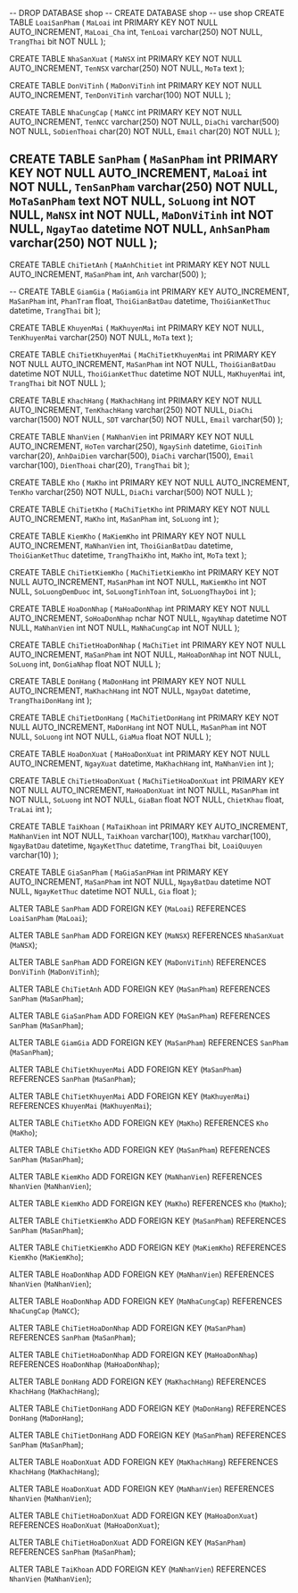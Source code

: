-- DROP DATABASE shop
-- CREATE DATABASE shop
-- use shop
CREATE TABLE `LoaiSanPham` (
  `MaLoai` int PRIMARY KEY NOT NULL AUTO_INCREMENT,
  `MaLoai_Cha` int,
  `TenLoai` varchar(250) NOT NULL,
  `TrangThai` bit NOT NULL
);

CREATE TABLE `NhaSanXuat` (
  `MaNSX` int PRIMARY KEY NOT NULL AUTO_INCREMENT,
  `TenNSX` varchar(250) NOT NULL,
  `MoTa` text
);

CREATE TABLE `DonViTinh` (
  `MaDonViTinh` int PRIMARY KEY NOT NULL AUTO_INCREMENT,
  `TenDonViTinh` varchar(100) NOT NULL
);

CREATE TABLE `NhaCungCap` (
  `MaNCC` int PRIMARY KEY NOT NULL AUTO_INCREMENT,
  `TenNCC` varchar(250) NOT NULL,
  `DiaChi` varchar(500) NOT NULL,
  `SoDienThoai` char(20) NOT NULL,
  `Email` char(20) NOT NULL
);

CREATE TABLE `SanPham` (
  `MaSanPham` int PRIMARY KEY NOT NULL AUTO_INCREMENT,
  `MaLoai` int NOT NULL,
  `TenSanPham` varchar(250) NOT NULL,
  `MoTaSanPham` text NOT NULL,
  `SoLuong` int NOT NULL,
  `MaNSX` int NOT NULL,
  `MaDonViTinh` int NOT NULL,
  `NgayTao` datetime NOT NULL,
  `AnhSanPham` varchar(250) NOT NULL
);
--
CREATE TABLE `ChiTietAnh` (
  `MaAnhChitiet` int PRIMARY KEY NOT NULL AUTO_INCREMENT,
  `MaSanPham` int,
  `Anh` varchar(500)
);

--
CREATE TABLE `GiamGia` (
  `MaGiamGia` int PRIMARY KEY AUTO_INCREMENT,
  `MaSanPham` int,
  `PhanTram` float,
  `ThoiGianBatDau` datetime,
  `ThoiGianKetThuc` datetime,
  `TrangThai` bit
);

CREATE TABLE `KhuyenMai` (
  `MaKhuyenMai` int PRIMARY KEY NOT NULL,
  `TenKhuyenMai` varchar(250) NOT NULL,
  `MoTa` text
);

CREATE TABLE `ChiTietKhuyenMai` (
  `MaChiTietKhuyenMai` int PRIMARY KEY NOT NULL AUTO_INCREMENT,
  `MaSanPham` int NOT NULL,
  `ThoiGianBatDau` datetime NOT NULL,
  `ThoiGianKetThuc` datetime NOT NULL,
  `MaKhuyenMai` int,
  `TrangThai` bit NOT NULL
);

CREATE TABLE `KhachHang` (
  `MaKhachHang` int PRIMARY KEY NOT NULL AUTO_INCREMENT,
  `TenKhachHang` varchar(250) NOT NULL,
  `DiaChi` varchar(1500) NOT NULL,
  `SDT` varchar(50) NOT NULL,
  `Email` varchar(50)
);

CREATE TABLE `NhanVien` (
  `MaNhanVien` int PRIMARY KEY NOT NULL AUTO_INCREMENT,
  `HoTen` varchar(250),
  `NgaySinh` datetime,
  `GioiTinh` varchar(20),
  `AnhDaiDien` varchar(500),
  `DiaChi` varchar(1500),
  `Email` varchar(100),
  `DienThoai` char(20),
  `TrangThai` bit
);

CREATE TABLE `Kho` (
  `MaKho` int PRIMARY KEY NOT NULL AUTO_INCREMENT,
  `TenKho` varchar(250) NOT NULL,
  `DiaChi` varchar(500) NOT NULL
);

CREATE TABLE `ChiTietKho` (
  `MaChiTietKho` int PRIMARY KEY NOT NULL AUTO_INCREMENT,
  `MaKho` int,
  `MaSanPham` int,
  `SoLuong` int
);

CREATE TABLE `KiemKho` (
  `MaKiemKho` int PRIMARY KEY NOT NULL AUTO_INCREMENT,
  `MaNhanVien` int,
  `ThoiGianBatDau` datetime,
  `ThoiGianKetThuc` datetime,
  `TrangThaiKho` int,
  `MaKho` int,
  `MoTa` text
);

CREATE TABLE `ChiTietKiemKho` (
  `MaChiTietKiemKho` int PRIMARY KEY NOT NULL AUTO_INCREMENT,
  `MaSanPham` int NOT NULL,
  `MaKiemKho` int NOT NULL,
  `SoLuongDemDuoc` int,
  `SoLuongTinhToan` int,
  `SoLuongThayDoi` int
);

CREATE TABLE `HoaDonNhap` (
  `MaHoaDonNhap` int PRIMARY KEY NOT NULL AUTO_INCREMENT,
  `SoHoaDonNhap` nchar NOT NULL,
  `NgayNhap` datetime NOT NULL,
  `MaNhanVien` int NOT NULL,
  `MaNhaCungCap` int NOT NULL
);

CREATE TABLE `ChiTietHoaDonNhap` (
  `MaChiTiet` int PRIMARY KEY NOT NULL AUTO_INCREMENT,
  `MaSanPham` int NOT NULL,
  `MaHoaDonNhap` int NOT NULL,
  `SoLuong` int,
  `DonGiaNhap` float NOT NULL
);

CREATE TABLE `DonHang` (
  `MaDonHang` int PRIMARY KEY NOT NULL AUTO_INCREMENT,
  `MaKhachHang` int NOT NULL,
  `NgayDat` datetime,
  `TrangThaiDonHang` int
);

CREATE TABLE `ChiTietDonHang` (
  `MaChiTietDonHang` int PRIMARY KEY NOT NULL AUTO_INCREMENT,
  `MaDonHang` int NOT NULL,
  `MaSanPham` int NOT NULL,
  `SoLuong` int NOT NULL,
  `GiaMua` float NOT NULL
);

CREATE TABLE `HoaDonXuat` (
  `MaHoaDonXuat` int PRIMARY KEY NOT NULL AUTO_INCREMENT,
  `NgayXuat` datetime,
  `MaKhachHang` int,
  `MaNhanVien` int
);

CREATE TABLE `ChiTietHoaDonXuat` (
  `MaChiTietHoaDonXuat` int PRIMARY KEY NOT NULL AUTO_INCREMENT,
  `MaHoaDonXuat` int NOT NULL,
  `MaSanPham` int NOT NULL,
  `SoLuong` int NOT NULL,
  `GiaBan` float NOT NULL,
  `ChietKhau` float,
  `TraLai` int
);

CREATE TABLE `TaiKhoan` (
  `MaTaiKhoan` int PRIMARY KEY AUTO_INCREMENT,
  `MaNhanVien` int NOT NULL,
  `TaiKhoan` varchar(100),
  `MatKhau` varchar(100),
  `NgayBatDau` datetime,
  `NgayKetThuc` datetime,
  `TrangThai` bit,
  `LoaiQuuyen` varchar(10)
);

CREATE TABLE `GiaSanPham` (
  `MaGiaSanPHam` int PRIMARY KEY AUTO_INCREMENT,
  `MaSanPham` int NOT NULL,
  `NgayBatDau` datetime NOT NULL,
  `NgayKetThuc` datetime NOT NULL,
  `Gia` float
);

ALTER TABLE `SanPham` ADD FOREIGN KEY (`MaLoai`) REFERENCES `LoaiSanPham` (`MaLoai`);

ALTER TABLE `SanPham` ADD FOREIGN KEY (`MaNSX`) REFERENCES `NhaSanXuat` (`MaNSX`);

ALTER TABLE `SanPham` ADD FOREIGN KEY (`MaDonViTinh`) REFERENCES `DonViTinh` (`MaDonViTinh`);

ALTER TABLE `ChiTietAnh` ADD FOREIGN KEY (`MaSanPham`) REFERENCES `SanPham` (`MaSanPham`);

ALTER TABLE `GiaSanPham` ADD FOREIGN KEY (`MaSanPham`) REFERENCES `SanPham` (`MaSanPham`);

ALTER TABLE `GiamGia` ADD FOREIGN KEY (`MaSanPham`) REFERENCES `SanPham` (`MaSanPham`);

ALTER TABLE `ChiTietKhuyenMai` ADD FOREIGN KEY (`MaSanPham`) REFERENCES `SanPham` (`MaSanPham`);

ALTER TABLE `ChiTietKhuyenMai` ADD FOREIGN KEY (`MaKhuyenMai`) REFERENCES `KhuyenMai` (`MaKhuyenMai`);

ALTER TABLE `ChiTietKho` ADD FOREIGN KEY (`MaKho`) REFERENCES `Kho` (`MaKho`);

ALTER TABLE `ChiTietKho` ADD FOREIGN KEY (`MaSanPham`) REFERENCES `SanPham` (`MaSanPham`);

ALTER TABLE `KiemKho` ADD FOREIGN KEY (`MaNhanVien`) REFERENCES `NhanVien` (`MaNhanVien`);

ALTER TABLE `KiemKho` ADD FOREIGN KEY (`MaKho`) REFERENCES `Kho` (`MaKho`);

ALTER TABLE `ChiTietKiemKho` ADD FOREIGN KEY (`MaSanPham`) REFERENCES `SanPham` (`MaSanPham`);

ALTER TABLE `ChiTietKiemKho` ADD FOREIGN KEY (`MaKiemKho`) REFERENCES `KiemKho` (`MaKiemKho`);

ALTER TABLE `HoaDonNhap` ADD FOREIGN KEY (`MaNhanVien`) REFERENCES `NhanVien` (`MaNhanVien`);

ALTER TABLE `HoaDonNhap` ADD FOREIGN KEY (`MaNhaCungCap`) REFERENCES `NhaCungCap` (`MaNCC`);

ALTER TABLE `ChiTietHoaDonNhap` ADD FOREIGN KEY (`MaSanPham`) REFERENCES `SanPham` (`MaSanPham`);

ALTER TABLE `ChiTietHoaDonNhap` ADD FOREIGN KEY (`MaHoaDonNhap`) REFERENCES `HoaDonNhap` (`MaHoaDonNhap`);

ALTER TABLE `DonHang` ADD FOREIGN KEY (`MaKhachHang`) REFERENCES `KhachHang` (`MaKhachHang`);

ALTER TABLE `ChiTietDonHang` ADD FOREIGN KEY (`MaDonHang`) REFERENCES `DonHang` (`MaDonHang`);

ALTER TABLE `ChiTietDonHang` ADD FOREIGN KEY (`MaSanPham`) REFERENCES `SanPham` (`MaSanPham`);

ALTER TABLE `HoaDonXuat` ADD FOREIGN KEY (`MaKhachHang`) REFERENCES `KhachHang` (`MaKhachHang`);

ALTER TABLE `HoaDonXuat` ADD FOREIGN KEY (`MaNhanVien`) REFERENCES `NhanVien` (`MaNhanVien`);

ALTER TABLE `ChiTietHoaDonXuat` ADD FOREIGN KEY (`MaHoaDonXuat`) REFERENCES `HoaDonXuat` (`MaHoaDonXuat`);

ALTER TABLE `ChiTietHoaDonXuat` ADD FOREIGN KEY (`MaSanPham`) REFERENCES `SanPham` (`MaSanPham`);

ALTER TABLE `TaiKhoan` ADD FOREIGN KEY (`MaNhanVien`) REFERENCES `NhanVien` (`MaNhanVien`);
